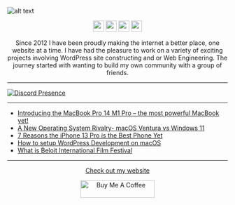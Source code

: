 ![alt text](https://github.com/nathanhenniges/nathanhenniges/blob/main/cover.png?raw=true "Github Cover")

<p align="center">
<a href="https://www.twitch.tv/mrdemonwolf"><img src="https://img.shields.io/badge/Twitch-00A2DB?&style=for-the-badge&logo=twitch&logoColor=white" height=25></a>
<a href="https://twitter.com/mrdemonwolf"><img src="https://img.shields.io/badge/Twitter-00A2DB?&style=for-the-badge&logo=Twitter&logoColor=white" height=25></a>
<a href="https://www.yotube.com/mrdemonwolf"><img src="https://img.shields.io/badge/YouTube-00A2DB?style=for-the-badge&logo=YoutUbe&logoColor=white" height=25></a>
<a href="https://www.linkedin.com/in/nathan-jk-henniges/"><img src="https://img.shields.io/badge/Nathanial_Henniges-00A2DB?style=for-the-badge&logo=linkedin&logoColor=white" height=25></a>
</p>

<p align="center">
Since 2012 I have been proudly making the internet a better place, one website at a time.  I have had the pleasure to work on a variety of exciting projects involving WordPress site constructing and or Web Engineering.  The journey started with wanting to build my own community with a group of friends.
</p>

---

[![Discord Presence](https://lanyard-profile-readme.vercel.app/api/104781632166223872?hideDiscrim=true)](https://discord.com/users/104781632166223872)

---

<!-- BLOG-POST-LIST:START -->
- [Introducing the MacBook Pro 14 M1 Pro – the most powerful MacBook yet!](https://www.mrdemonwolf.com/blog/introducing-the-macbook-pro-14-m1-pro-the-most-powerful-macbook-yet/)
- [A New Operating System Rivalry- macOS Ventura vs Windows 11](https://www.mrdemonwolf.com/blog/a-new-operating-system-rivalry-macos-ventura-vs-windows-11/)
- [7 Reasons the iPhone 13 Pro is the Best Phone Yet](https://www.mrdemonwolf.com/blog/7-reasons-the-iphone-13-pro-is-the-best-phone-yet/)
- [How to setup WordPress Development on macOS](https://www.mrdemonwolf.com/blog/how-to-setup-a-wordpress-development-on-macos/)
- [What is Beloit International Film Festival](https://www.mrdemonwolf.com/blog/what-is-biff/)
<!-- BLOG-POST-LIST:END -->

---

<p align="center">
  <a href="https://www.mrdemonwolf.com">Check out my website</a>
</p>
<p align="center">
  <a
    href="https://www.buymeacoffee.com/mrdemonwolf"
    target="_blank"
    rel="noreferrer nofollow"
  >
    <img
      src="https://cdn.buymeacoffee.com/buttons/default-red.png"
      alt="Buy Me A Coffee"
      height="40"
      width="170"
    />
  </a>
</p>
